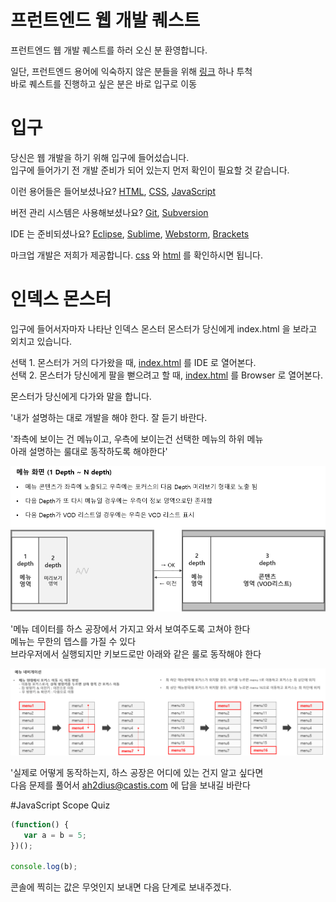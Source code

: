 프런트엔드 웹 개발 퀘스트
===========
프런트엔드 웹 개발 퀘스트를 하러 오신 분 환영합니다.

일단, 프런트엔드 용어에 익숙하지 않은 분들을 위해 [링크][1] 하나 투척  
바로 퀘스트를 진행하고 싶은 분은 바로 입구로 이동


입구
=====
당신은 웹 개발을 하기 위해 입구에 들어섰습니다.  
입구에 들어가기 전 개발 준비가 되어 있는지 먼저 확인이 필요할 것 같습니다.

이런 용어들은 들어보셨나요? [HTML][2], [CSS][3], [JavaScript][4]

버전 관리 시스템은 사용해보셨나요? [Git][5], [Subversion][6]

IDE 는 준비되셨나요? [Eclipse][7], [Sublime][8], [Webstorm][9], [Brackets][10]

마크업 개발은 저희가 제공합니다. [css](css) 와 [html](/) 를 확인하시면 됩니다.


인덱스 몬스터
======
입구에 들어서자마자 나타난 인덱스 몬스터
몬스터가 당신에게 index.html 을 보라고 외치고 있습니다.

선택 1. 몬스터가 거의 다가왔을 때, [index.html](/index.html) 를 IDE 로 열어본다.  
선택 2. 몬스터가 당신에게 팔을 뻗으려고 할 때, [index.html](/index.html) 를 Browser 로 열어본다.

몬스터가 당신에게 다가와 말을 합니다.

>
'내가 설명하는 대로 개발을 해야 한다. 잘 듣기 바란다.  

'좌측에 보이는 건 메뉴이고, 우측에 보이는건 선택한 메뉴의 하위 메뉴  
아래 설명하는 룰대로 동작하도록 해야한다'  

![뎁스 전환 룰](/resources/images/depth-rule.png "Depth Rule")
>
'메뉴 데이터를 하스 공장에서 가지고 와서 보여주도록 고쳐야 한다  
메뉴는 무한의 뎁스를 가질 수 있다  
브라우저에서 실행되지만 키보드로만 아래와 같은 룰로 동작해야 한다  

![네비게이션 룰](/resources/images/menu-navigation-rule.png "Navigation Rule")


>
'실제로 어떻게 동작하는지, 하스 공장은 어디에 있는 건지 알고 싶다면  
다음 문제를 풀어서 ah2dius@castis.com 에 답을 보내길 바란다  

#JavaScript Scope Quiz

```javascript
(function() {
   var a = b = 5;
})();

console.log(b);
```

콘솔에 찍히는 값은 무엇인지 보내면 다음 단계로 보내주겠다.

[1]: http://www.slideshare.net/deview/2-36373485
[2]: https://developer.mozilla.org/ko/docs/Web/HTML
[3]: https://developer.mozilla.org/ko/docs/Web/CSS
[4]: https://developer.mozilla.org/ko/docs/Web/JavaScript
[5]: http://www.git-scm.com/
[6]: https://subversion.apache.org/
[7]: http://www.eclipse.org
[8]: http://www.sublimetext.com/
[9]: https://www.jetbrains.com/webstorm/
[10]: http://brackets.io/

